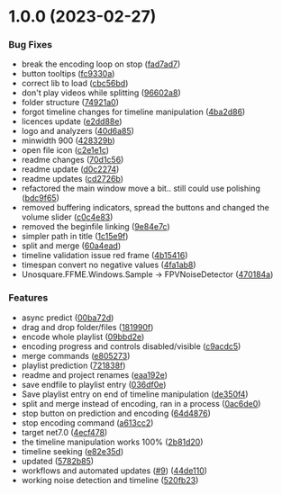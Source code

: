 # 1.0.0 (2023-02-27)


### Bug Fixes

* break the encoding loop on stop ([fad7ad7](https://github.com/mkorzunowicz/fpvnoisedetector/commit/fad7ad7dfc6103617265915d89f5e51bca340ee2))
* button tooltips ([fc9330a](https://github.com/mkorzunowicz/fpvnoisedetector/commit/fc9330a45f662009153ed90933df0d37b4c95d85))
* correct lib to load ([cbc56bd](https://github.com/mkorzunowicz/fpvnoisedetector/commit/cbc56bd6dbf489992f115610e69e9a394106a3d4))
* don't play videos while splitting ([96602a8](https://github.com/mkorzunowicz/fpvnoisedetector/commit/96602a8915a30dc5df65f53342f1ff15dfd85b91))
* folder structure ([74921a0](https://github.com/mkorzunowicz/fpvnoisedetector/commit/74921a08c74254d9114d6a89acac991d206a1085))
* forgot timeline changes for timeline manipulation ([4ba2d86](https://github.com/mkorzunowicz/fpvnoisedetector/commit/4ba2d8686ee0c523da3d32e6d87601641c12cbd4))
* licences update ([e2dd88e](https://github.com/mkorzunowicz/fpvnoisedetector/commit/e2dd88efcc68a1079fd67c97fe944c402e602d60))
* logo and analyzers ([40d6a85](https://github.com/mkorzunowicz/fpvnoisedetector/commit/40d6a855b55bd1da942c735662ce970a58443f8c))
* minwidth 900 ([428329b](https://github.com/mkorzunowicz/fpvnoisedetector/commit/428329b61a27598a0a86d2e3e5f78ad05907b1ad))
* open file icon ([c2e1e1c](https://github.com/mkorzunowicz/fpvnoisedetector/commit/c2e1e1c8eb9a915babf6880a9311cfa0e3cf949d))
* readme changes ([70d1c56](https://github.com/mkorzunowicz/fpvnoisedetector/commit/70d1c569563115218c250022f1c86a06aa836a37))
* readme update ([d0c2274](https://github.com/mkorzunowicz/fpvnoisedetector/commit/d0c22742e39d9c2a89dbdf24e729cb893c3dc409))
* readme updates ([cd2726b](https://github.com/mkorzunowicz/fpvnoisedetector/commit/cd2726b48ba1bf21c90269cd9716a2c32122308b))
* refactored the main window move a bit.. still could use polishing ([bdc9f65](https://github.com/mkorzunowicz/fpvnoisedetector/commit/bdc9f653b7bd94334649051eca97e006cab2e783))
* removed buffering indicators, spread the buttons and changed the volume slider ([c0c4e83](https://github.com/mkorzunowicz/fpvnoisedetector/commit/c0c4e83eecd6416177cbf6cc65668d778f822bf6))
* removed the beginfile linking ([9e84e7c](https://github.com/mkorzunowicz/fpvnoisedetector/commit/9e84e7c36f8caeaf5dac54837695af29f244847f))
* simpler path in title ([1c15e9f](https://github.com/mkorzunowicz/fpvnoisedetector/commit/1c15e9f2e2e490248a4959bd7a5c535aa99e3a5d))
* split and merge ([60a4ead](https://github.com/mkorzunowicz/fpvnoisedetector/commit/60a4ead9768d36c5991e71ec475dcc0c5d04b972))
* timeline validation issue red frame ([4b15416](https://github.com/mkorzunowicz/fpvnoisedetector/commit/4b15416d0593d9e4529e8282c7a0cf41ee369025))
* timespan convert no negative values ([4fa1ab8](https://github.com/mkorzunowicz/fpvnoisedetector/commit/4fa1ab846758e6dee4507a3569ccff57f2469610))
* Unosquare.FFME.Windows.Sample -> FPVNoiseDetector ([470184a](https://github.com/mkorzunowicz/fpvnoisedetector/commit/470184ab32bce8836b340ff32e810f5edf0ecf80))


### Features

* async predict ([00ba72d](https://github.com/mkorzunowicz/fpvnoisedetector/commit/00ba72dac12fb866fd331079d2b40d2e1082e9fa))
* drag and drop folder/files ([181990f](https://github.com/mkorzunowicz/fpvnoisedetector/commit/181990f47749e1dcfc2c7bccd99906029ca41aa1))
* encode whole playlist ([09bbd2e](https://github.com/mkorzunowicz/fpvnoisedetector/commit/09bbd2e44f32742613f96855f5aa674365970fa5))
* encoding progress and controls disabled/visible ([c9acdc5](https://github.com/mkorzunowicz/fpvnoisedetector/commit/c9acdc5103f238c3b76914b4c601dbaf401b62a2))
* merge commands ([e805273](https://github.com/mkorzunowicz/fpvnoisedetector/commit/e805273165e9b909397be7259c4c1155fc1384ac))
* playlist prediction ([721838f](https://github.com/mkorzunowicz/fpvnoisedetector/commit/721838fa533768a7c0b0cf15cf31d500c2997cfa))
* readme and project renames ([eaa192e](https://github.com/mkorzunowicz/fpvnoisedetector/commit/eaa192e353817c068bcc54872b1a9bcdb243e3f3))
* save endfile to playlist entry ([036df0e](https://github.com/mkorzunowicz/fpvnoisedetector/commit/036df0e0631b19fae3c7c2f2ac9d1411ba3a448d))
* Save playlist entry on end of timeline manipulation ([de350f4](https://github.com/mkorzunowicz/fpvnoisedetector/commit/de350f47d60d9e3670b4643ba4d49e3558b70c44))
* split and merge instead of encoding, ran in a process ([0ac6de0](https://github.com/mkorzunowicz/fpvnoisedetector/commit/0ac6de0c14d4e89a74e6895b9284ac1e82ae69f7))
* stop button on prediction and encoding ([64d4876](https://github.com/mkorzunowicz/fpvnoisedetector/commit/64d4876756071c618e307b250f9c5e95a68e042a))
* stop encoding command ([a613cc2](https://github.com/mkorzunowicz/fpvnoisedetector/commit/a613cc26782169e19d9721f680171920745fafc6))
* target net7.0 ([4ecf478](https://github.com/mkorzunowicz/fpvnoisedetector/commit/4ecf4786edcebcd1edf573cfbc6ab2e6bfebaca4))
* the timeline manipulation works 100% ([2b81d20](https://github.com/mkorzunowicz/fpvnoisedetector/commit/2b81d2092561e4f7e8ac969a4d1c3bd7a8125d6e))
* timeline seeking ([e82e35d](https://github.com/mkorzunowicz/fpvnoisedetector/commit/e82e35d03828d39305fb902f420ce6581bf09454))
* updated ([5782b85](https://github.com/mkorzunowicz/fpvnoisedetector/commit/5782b85445f7cb30ddc866384a3e98d9a72f0118))
* workflows and automated updates ([#9](https://github.com/mkorzunowicz/fpvnoisedetector/issues/9)) ([44de110](https://github.com/mkorzunowicz/fpvnoisedetector/commit/44de1108b6c0f12d651e525ee1940c756b4182a5))
* working noise detection and timeline ([520fb23](https://github.com/mkorzunowicz/fpvnoisedetector/commit/520fb237ff1feff9c995e86c64fe9a2d33e6869d))
